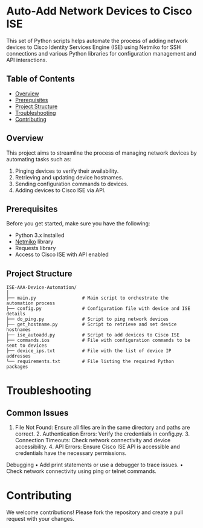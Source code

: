 # Auto-Add Network Devices to Cisco ISE

This set of Python scripts helps automate the process of adding network devices to Cisco Identity Services Engine (ISE) using Netmiko for SSH connections and various Python libraries for configuration management and API interactions.

## Table of Contents

- [Overview](#overview)
- [Prerequisites](#prerequisites)
- [Project Structure](#project-structure)
- [Troubleshooting](#troubleshooting)
- [Contributing](#contributing)

## Overview

This project aims to streamline the process of managing network devices by automating tasks such as:
1. Pinging devices to verify their availability.
2. Retrieving and updating device hostnames.
3. Sending configuration commands to devices.
4. Adding devices to Cisco ISE via API.

## Prerequisites

Before you get started, make sure you have the following:
- Python 3.x installed
- [Netmiko](https://github.com/ktbyers/netmiko) library
- Requests library
- Access to Cisco ISE with API enabled


## Project Structure
```
ISE-AAA-Device-Automation/
│
├── main.py                 # Main script to orchestrate the automation process
├── config.py               # Configuration file with device and ISE details
├── do_ping.py              # Script to ping network devices
├── get_hostname.py         # Script to retrieve and set device hostnames
├── ise_autoadd.py          # Script to add devices to Cisco ISE
├── commands.ios            # File with configuration commands to be sent to devices
├── device_ips.txt          # File with the list of device IP addresses
└── requirements.txt        # File listing the required Python packages
```



# Troubleshooting

## Common Issues
  1.	File Not Found: Ensure all files are in the same directory and paths are correct.
	2.	Authentication Errors: Verify the credentials in config.py.
	3.	Connection Timeouts: Check network connectivity and device accessibility.
	4.	API Errors: Ensure Cisco ISE API is accessible and credentials have the necessary permissions.

Debugging
	•	Add print statements or use a debugger to trace issues.
	•	Check network connectivity using ping or telnet commands.

# Contributing
We welcome contributions! Please fork the repository and create a pull request with your changes. 
